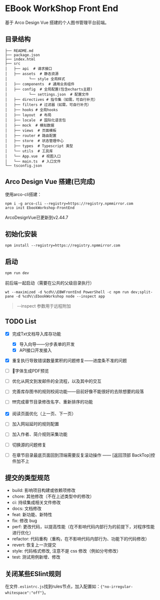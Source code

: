# EBook WorkShop Front End
基于 Arco Design Vue 搭建的个人图书管理平台前端。



## 目录结构
```
├── README.md
├── package.json
├── index.html
├── src
│   ├── api  # 请求接口
│   ├── assets  # 静态资源
│          └── style 全局样式
│   ├── components  # 通用业务组件
│   ├── config  # 全局配置(包含echarts主题)
│          └── settings.json  # 配置文件
│   ├── directives # 指令集（如需，可自行补充）
│   ├── filters # 过滤器（如需，可自行补充）
│   ├── hooks # 全局hooks
│   ├── layout  # 布局
│   ├── locale  # 国际化语言包
│   ├── mock  # 模拟数据
│   ├── views  # 页面模板
│   ├── router # 路由配置
│   ├── store  # 状态管理中心
│   ├── types  # Typescript 类型
│   └── utils  # 工具库
│   └── App.vue  # 视图入口
│   └── main.ts  # 入口文件
└── tsconfig.json
```

## Arco Design Vue 搭建(已完成)
使用arco-cli搭建：
```
npm i -g arco-cli --registry=https://registry.npmmirror.com
arco init EbookWorkshop-FrontEnd
```
ArcoDesignVue已更新到v2.44.7

## 初始化安装
```
npm install --registry=https://registry.npmmirror.com
```

## 启动
```bat
npm run dev
```
前后端一起启动（需要在公共的父级目录执行）
```
wt --maximized -d %cd%\\EBWFrontEnd PowerShell -c npm run dev;split-pane -d %cd%\\EbookWorkshop node --inspect app
```
>  --inspect 参数用于远程附加


## TODO List
* [x] 完成Txt文档导入库存功能
    * [x] 导入向导——分步表单的开发
    * [x] API接口开发接入
* [x] 重复执行导致错误数量累积的问题修复——进度条不准的问题
* [ ] 🚩字体生成PDF预览
* [ ] 优化从网文到发邮件的全流程，以及其中的交互
* [ ] 完善库存图书的规则校阅功能——目前好像不能很好的去除想要的段落
* [ ] ❗❗❗完成章节目录修改名字、重新排序的功能
* [x] 阅读页面优化（上一页、下一页）
* [ ] 加入网站延时的规则配置
* [ ] 加入作者、简介规则采集功能
* [ ] 切换源的问题修复
* [ ] 在章节目录最底页面回到顶端需要反复滚动操作 —— [返回顶部 BackTop]控件加不上


## 提交的类型规范
* build: 影响项目构建或依赖项修改
* chore: 其他修改（不在上述类型中的修改）
* ci: 持续集成相关文件修改
* docs: 文档修改
* feat: 新功能、新特性
* fix: 修改 bug
* perf: 更改代码，以提高性能（在不影响代码内部行为的前提下，对程序性能进行优化）
* refactor: 代码重构（重构，在不影响代码内部行为、功能下的代码修改）
* revert: 恢复上一次提交
* style: 代码格式修改, 注意不是 css 修改（例如分号修改）
* test: 测试用例新增、修改






## 关闭某些ESlint规则
在文件`.eslintrc.js`找到rules节点，加入配置如：`{"no-irregular-whitespace":"off"}`。